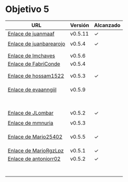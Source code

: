 # Objetivo 5


| URL                                                                             | Versión | Alcanzado |
|---------------------------------------------------------------------------------|---------|-----------|
| [Enlace de juanmaaf](https://github.com/juanmaaf/MoneyController/pull/32)       | v0.5.11 | ✓         |
| <!-- Enlace de giorgiogiovanni -->                                              |         |           |
| [Enlace de juanbarearojo](https://github.com/juanbarearojo/privateChef/pull/34) | v0.5.4  | ✓         |
| <!-- Enlace de sweetiepitie -->                                                 |         |           |
| <!-- Enlace de jacarmona364 -->                                                 |         |           |
| [Enlace de lmchaves](https://github.com/lmchaves/OrganizarTaller/pull/44)       | v0.5.6  |           |
| [Enlace de FabriConde](https://github.com/FabriConde/CLIMB-VR/pull/49)          | v0.5.4  |           |
| <!-- Enlace de FerniCuesta -->                                                  |         |           |
| <!-- Enlace de adiazcencillo -->                                                |         |           |
| [Enlace de hossam1522](https://github.com/hossam1522/ModaTrack/pull/38)         | v0.5.3  | ✓         |
| <!-- Enlace de clara99gf -->                                                    |         |           |
| <!-- Enlace de Antoniogm03 -->                                                  |         |           |
| <!-- Enlace de SantiGarvin -->                                                  |         |           |
| [Enlace de evaanngiil](https://github.com/evaanngiil/WishfulGiving/pull/35)     | v0.5.9  |           |
| <!-- Enlace de blancagiron -->                                                  |         |           |
| <!-- Enlace de GaelGoncalba -->                                                 |         |           |
| <!-- Enlace de abbonno -->                                                      |         |           |
| <!-- Enlace de oscargr-ugr -->                                                  |         |           |
| <!-- Enlace de davidgutierrezperez -->                                          |         |           |
| <!-- Enlace de MatteoImbrosciano -->                                            |         |           |
| <!-- Enlace de Katakuri00 -->                                                   |         |           |
| <!-- Enlace de MCL-2024 -->                                                     |         |           |
| [Enlace de JLombar](https://github.com/JLombar/HorariosAutomatricula/pull/24)   | v0.5.2  | ✓         |
| <!-- Enlace de joselopez10014 -->                                               |         |           |
| [Enlace de mmnuria](https://github.com/mmnuria/PersonalSportCalendary/pull/32)  | v0.5.3  |           |
| <!-- Enlace de M S C -->                                                        |         |           |
| <!-- Enlace de javiernavacapa -->                                               |         |           |
| <!-- Enlace de Carlosmapego8 -->                                                |         |           |
| [Enlace de Mario25402](https://github.com/Mario25402/AskETSIIT/pull/35)         | v0.5.5  | ✓         |
| <!-- Enlace de Pablorc7 -->                                                     |         |           |
| <!-- Enlace de mrh117 -->                                                       |         |           |
| <!-- Enlace de LuRDR -->                                                        |         |           |
| [Enlace de MarioRgzLpz](https://github.com/MarioRgzLpz/ArbitrageBets/pull/35)   | v0.5.1  | ✓         |
| [Enlace de antoniorr02](https://github.com/antoniorr02/MenuConsulter/pull/28)   | v0.5.2  | ✓         |
| <!-- Enlace de alvarorcs2002 -->                                                |         |           |
| <!-- Enlace de eigenric -->                                                     |         |           |
| <!-- Enlace de enger2003 -->                                                    |         |           |
| <!-- Enlace de wickeet -->                                                      |         |           |
| <!-- Enlace de ChinChainis -->                                                  |         |           |
| <!-- Enlace de anavaln -->                                                      |         |           |
| <!-- Enlace de pablotl0 -->                                                     |         |           |
